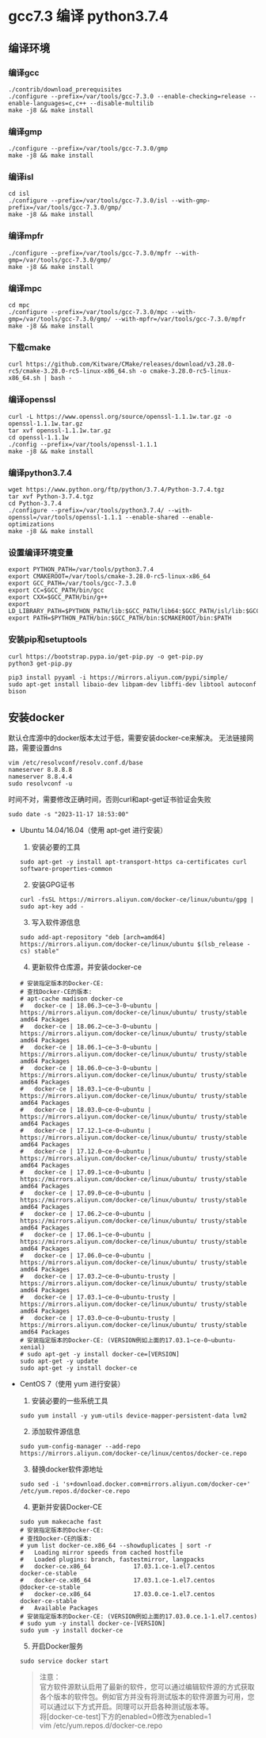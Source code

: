 # gcc7.3 编译 python3.7.4

## 编译环境

### 编译gcc 

```shell
./contrib/download_prerequisites
./configure --prefix=/var/tools/gcc-7.3.0 --enable-checking=release --enable-languages=c,c++ --disable-multilib
make -j8 && make install
```

### 编译gmp

```shell
./configure --prefix=/var/tools/gcc-7.3.0/gmp
make -j8 && make install 
```


### 编译isl

```shell
cd isl
./configure --prefix=/var/tools/gcc-7.3.0/isl --with-gmp-prefix=/var/tools/gcc-7.3.0/gmp/ 
make -j8 && make install 
```

### 编译mpfr

```shell
./configure --prefix=/var/tools/gcc-7.3.0/mpfr --with-gmp=/var/tools/gcc-7.3.0/gmp/
make -j8 && make install 
```

### 编译mpc

```shell
cd mpc
./configure --prefix=/var/tools/gcc-7.3.0/mpc --with-gmp=/var/tools/gcc-7.3.0/gmp/ --with-mpfr=/var/tools/gcc-7.3.0/mpfr
make -j8 && make install 
```



### 下载cmake

```shell
curl https://github.com/Kitware/CMake/releases/download/v3.28.0-rc5/cmake-3.28.0-rc5-linux-x86_64.sh -o cmake-3.28.0-rc5-linux-x86_64.sh | bash -
```

### 编译openssl

```shell
curl -L https://www.openssl.org/source/openssl-1.1.1w.tar.gz -o openssl-1.1.1w.tar.gz
tar xvf openssl-1.1.1w.tar.gz
cd openssl-1.1.1w
./config --prefix=/var/tools/openssl-1.1.1 
make -j8 && make install
```

### 编译python3.7.4

```shell
wget https://www.python.org/ftp/python/3.7.4/Python-3.7.4.tgz
tar xvf Python-3.7.4.tgz
cd Python-3.7.4
./configure --prefix=/var/tools/python3.7.4/ --with-openssl=/var/tools/openssl-1.1.1 --enable-shared --enable-optimizations 
make -j8 && make install
```


### 设置编译环境变量

```shell
export PYTHON_PATH=/var/tools/python3.7.4
export CMAKEROOT=/var/tools/cmake-3.28.0-rc5-linux-x86_64
export GCC_PATH=/var/tools/gcc-7.3.0
export CC=$GCC_PATH/bin/gcc
export CXX=$GCC_PATH/bin/g++
export LD_LIBRARY_PATH=$PYTHON_PATH/lib:$GCC_PATH/lib64:$GCC_PATH/isl/lib:$GCC_PATH/mpc/lib/:$GCC_PATH/mpfr/lib/:$GCC_PATH/gmp/lib/:$CMAKEROOT/lib:$LD_LIBRARY_PATH
export PATH=$PYTHON_PATH/bin:$GCC_PATH/bin:$CMAKEROOT/bin:$PATH
```

### 安装pip和setuptools

```shell
curl https://bootstrap.pypa.io/get-pip.py -o get-pip.py
python3 get-pip.py

pip3 install pyyaml -i https://mirrors.aliyun.com/pypi/simple/
sudo apt-get install libaio-dev libpam-dev libffi-dev libtool autoconf bison
```

## 安装docker

默认仓库源中的docker版本太过于低，需要安装docker-ce来解决。 
无法链接网路，需要设置dns
```shell
vim /etc/resolvconf/resolv.conf.d/base
nameserver 8.8.8.8
nameserver 8.8.4.4
sudo resolvconf -u
```

时间不对，需要修改正确时间，否则curl和apt-get证书验证会失败

```shell
sudo date -s "2023-11-17 18:53:00"
```

- Ubuntu 14.04/16.04（使用 apt-get 进行安装）
  
  1. 安装必要的工具
  
  ```shell
  sudo apt-get -y install apt-transport-https ca-certificates curl software-properties-common
  ```
  
  2. 安装GPG证书
  
  ```shell
  curl -fsSL https://mirrors.aliyun.com/docker-ce/linux/ubuntu/gpg | sudo apt-key add -
  ```
  
  3. 写入软件源信息
  
  ```docker
  sudo add-apt-repository "deb [arch=amd64] https://mirrors.aliyun.com/docker-ce/linux/ubuntu $(lsb_release -cs) stable"
  ```
  
  4. 更新软件仓库源，并安装docker-ce
  
  ```shell
  # 安装指定版本的Docker-CE:
  # 查找Docker-CE的版本:
  # apt-cache madison docker-ce
  #   docker-ce | 18.06.3~ce~3-0~ubuntu | https://mirrors.aliyun.com/docker-ce/linux/ubuntu/ trusty/stable amd64 Packages
  #   docker-ce | 18.06.2~ce~3-0~ubuntu | https://mirrors.aliyun.com/docker-ce/linux/ubuntu/ trusty/stable amd64 Packages
  #   docker-ce | 18.06.1~ce~3-0~ubuntu | https://mirrors.aliyun.com/docker-ce/linux/ubuntu/ trusty/stable amd64 Packages
  #   docker-ce | 18.06.0~ce~3-0~ubuntu | https://mirrors.aliyun.com/docker-ce/linux/ubuntu/ trusty/stable amd64 Packages
  #   docker-ce | 18.03.1~ce-0~ubuntu | https://mirrors.aliyun.com/docker-ce/linux/ubuntu/ trusty/stable amd64 Packages
  #   docker-ce | 18.03.0~ce-0~ubuntu | https://mirrors.aliyun.com/docker-ce/linux/ubuntu/ trusty/stable amd64 Packages
  #   docker-ce | 17.12.1~ce-0~ubuntu | https://mirrors.aliyun.com/docker-ce/linux/ubuntu/ trusty/stable amd64 Packages
  #   docker-ce | 17.12.0~ce-0~ubuntu | https://mirrors.aliyun.com/docker-ce/linux/ubuntu/ trusty/stable amd64 Packages
  #   docker-ce | 17.09.1~ce-0~ubuntu | https://mirrors.aliyun.com/docker-ce/linux/ubuntu/ trusty/stable amd64 Packages
  #   docker-ce | 17.09.0~ce-0~ubuntu | https://mirrors.aliyun.com/docker-ce/linux/ubuntu/ trusty/stable amd64 Packages
  #   docker-ce | 17.06.2~ce-0~ubuntu | https://mirrors.aliyun.com/docker-ce/linux/ubuntu/ trusty/stable amd64 Packages
  #   docker-ce | 17.06.1~ce-0~ubuntu | https://mirrors.aliyun.com/docker-ce/linux/ubuntu/ trusty/stable amd64 Packages
  #   docker-ce | 17.06.0~ce-0~ubuntu | https://mirrors.aliyun.com/docker-ce/linux/ubuntu/ trusty/stable amd64 Packages
  #   docker-ce | 17.03.2~ce-0~ubuntu-trusty | https://mirrors.aliyun.com/docker-ce/linux/ubuntu/ trusty/stable amd64 Packages
  #   docker-ce | 17.03.1~ce-0~ubuntu-trusty | https://mirrors.aliyun.com/docker-ce/linux/ubuntu/ trusty/stable amd64 Packages
  #   docker-ce | 17.03.0~ce-0~ubuntu-trusty | https://mirrors.aliyun.com/docker-ce/linux/ubuntu/ trusty/stable amd64 Packages
  # 安装指定版本的Docker-CE: (VERSION例如上面的17.03.1~ce-0~ubuntu-xenial)
  # sudo apt-get -y install docker-ce=[VERSION]
  sudo apt-get -y update
  sudo apt-get -y install docker-ce
  ```
- CentOS 7（使用 yum 进行安装）
  
  1. 安装必要的一些系统工具
  
  ```shell
  sudo yum install -y yum-utils device-mapper-persistent-data lvm2
  ```
  
  2. 添加软件源信息
  
  ```shell
  sudo yum-config-manager --add-repo https://mirrors.aliyun.com/docker-ce/linux/centos/docker-ce.repo
  ```
  
  3. 替换docker软件源地址
  
  ```shell
  sudo sed -i 's+download.docker.com+mirrors.aliyun.com/docker-ce+' /etc/yum.repos.d/docker-ce.repo
  ```
  
  4. 更新并安装Docker-CE
  
  ```shell
  sudo yum makecache fast
  # 安装指定版本的Docker-CE:
  # 查找Docker-CE的版本:
  # yum list docker-ce.x86_64 --showduplicates | sort -r
  #   Loading mirror speeds from cached hostfile
  #   Loaded plugins: branch, fastestmirror, langpacks
  #   docker-ce.x86_64            17.03.1.ce-1.el7.centos            docker-ce-stable
  #   docker-ce.x86_64            17.03.1.ce-1.el7.centos            @docker-ce-stable
  #   docker-ce.x86_64            17.03.0.ce-1.el7.centos            docker-ce-stable
  #   Available Packages
  # 安装指定版本的Docker-CE: (VERSION例如上面的17.03.0.ce.1-1.el7.centos)
  # sudo yum -y install docker-ce-[VERSION]
  sudo yum -y install docker-ce
  ```
  
  5. 开启Docker服务
  
  ```shell
  sudo service docker start
  ```
  
  > 注意：<br />
  > 官方软件源默认启用了最新的软件，您可以通过编辑软件源的方式获取各个版本的软件包。例如官方并没有将测试版本的软件源置为可用，您可以通过以下方式开启。同理可以开启各种测试版本等。<br />
  > 将[docker-ce-test]下方的enabled=0修改为enabled=1<br />
  > vim /etc/yum.repos.d/docker-ce.repo

